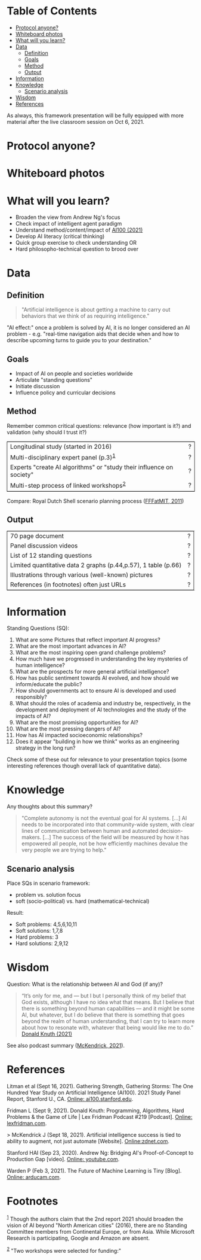 
# Table of Contents

-   [Protocol anyone?](#org1bc99b2)
-   [Whiteboard photos](#orgb3533a6)
-   [What will you learn?](#org23f7bf5)
-   [Data](#org1d05bda)
    -   [Definition](#orgac66092)
    -   [Goals](#org81bf700)
    -   [Method](#orgc1395b1)
    -   [Output](#orgdb30d7f)
-   [Information](#org503a82f)
-   [Knowledge](#org562ac5e)
    -   [Scenario analysis](#org5c616f7)
-   [Wisdom](#org232eaf3)
-   [References](#orgc041fd8)

As always, this framework presentation will be fully equipped with
more material after the live classroom session on Oct 6, 2021.


<a id="org1bc99b2"></a>

# Protocol anyone?


<a id="orgb3533a6"></a>

# Whiteboard photos


<a id="org23f7bf5"></a>

# What will you learn?

-   Broaden the view from Andrew Ng's focus
-   Check impact of intelligent agent paradigm
-   Understand method/content/impact of [AI100 (2021)](#orgbbf53da)
-   Develop AI literacy (critical thinking)
-   Quick group exercise to check understanding OR
-   Hard philosopho-technical question to brood over


<a id="org1d05bda"></a>

# Data


<a id="orgac66092"></a>

## Definition

> "Artificial intelligence is about getting a machine to carry out
> behaviors that we think of as requiring intelligence."

"AI effect:" once a problem is solved by AI, it is no longer
considered an AI problem - e.g. "real-time navigation aids that
decide when and how to describe upcoming turns to guide you to your
destination."


<a id="org81bf700"></a>

## Goals

-   Impact of AI on people and societies worldwide
-   Articulate "standing questions"
-   Initiate discussion
-   Influence policy and curricular decisions


<a id="orgc1395b1"></a>

## Method

Remember common critical questions: relevance (how important is
it?) and validation (why should I trust it?)

<table border="2" cellspacing="0" cellpadding="6" rules="groups" frame="hsides">


<colgroup>
<col  class="org-left" />

<col  class="org-left" />
</colgroup>
<tbody>
<tr>
<td class="org-left">Longitudinal study (started in 2016)</td>
<td class="org-left">?</td>
</tr>


<tr>
<td class="org-left">Multi-disciplinary expert panel (p.3)<sup><a id="fnr.1" class="footref" href="#fn.1">1</a></sup></td>
<td class="org-left">?</td>
</tr>


<tr>
<td class="org-left">Experts "create AI algorithms" or "study their influence on society"</td>
<td class="org-left">?</td>
</tr>


<tr>
<td class="org-left">Multi-step process of linked workshops<sup><a id="fnr.2" class="footref" href="#fn.2">2</a></sup></td>
<td class="org-left">?</td>
</tr>
</tbody>
</table>

Compare: Royal Dutch Shell scenario planning process ([FFFatMIT,
2011](https://youtu.be/yVgxZnRT54E))


<a id="orgdb30d7f"></a>

## Output

<table border="2" cellspacing="0" cellpadding="6" rules="groups" frame="hsides">


<colgroup>
<col  class="org-left" />

<col  class="org-left" />
</colgroup>
<tbody>
<tr>
<td class="org-left">70 page document</td>
<td class="org-left">?</td>
</tr>


<tr>
<td class="org-left">Panel discussion videos</td>
<td class="org-left">?</td>
</tr>


<tr>
<td class="org-left">List of 12 standing questions</td>
<td class="org-left">?</td>
</tr>


<tr>
<td class="org-left">Limited quantitative data 2 graphs (p.44,p.57), 1 table (p.66)</td>
<td class="org-left">?</td>
</tr>


<tr>
<td class="org-left">Illustrations through various (well-known) pictures</td>
<td class="org-left">?</td>
</tr>


<tr>
<td class="org-left">References (in footnotes) often just URLs</td>
<td class="org-left">?</td>
</tr>
</tbody>
</table>


<a id="org503a82f"></a>

# Information

Standing Questions (SQ):

1.  What are some Pictures that reflect important AI progress?
2.  What are the most important advances in AI?
3.  What are the most inspiring open grand challenge problems?
4.  How much have we progressed in understanding the key mysteries of
    human intelligence?
5.  What are the prospects for more general artificial intelligence?
6.  How has public sentiment towards AI evolved, and how should we
    inform/educate the public?
7.  How should governments act to ensure AI is developed and used
    responsibly?
8.  What should the roles of academia and industry be, respectively,
    in the development and deployment of AI technologies and the
    study of the impacts of AI?
9.  What are the most promising opportunities for AI?
10. What are the most pressing dangers of AI?
11. How has AI impacted socioeconomic relationships?
12. Does it appear "building in how we think" works as an
    engineering strategy in the long run?

Check some of these out for relevance to your presentation topics
(some interesting references though overall lack of quantitative
data).


<a id="org562ac5e"></a>

# Knowledge

Any thoughts about this summary?

> "Complete autonomy is not the eventual goal for AI systems. [&#x2026;] AI
> needs to be incorporated into that community-wide system, with clear
> lines of communication between human and automated
> decision-makers. [&#x2026;] The success of the field will be measured by
> how it has empowered all people, not be how efficiently machines
> devalue the very people we are trying to help."


<a id="org5c616f7"></a>

## Scenario analysis

Place SQs in scenario framework:

-   problem vs. solution focus
-   soft (socio-political) vs. hard (mathematical-technical)

Result:

-   Soft problems: 4,5,6,10,11
-   Soft solutions: 1,7,8
-   Hard problems: 3
-   Hard solutions: 2,9,12


<a id="org232eaf3"></a>

# Wisdom

Question: What is the relationship between AI and God (if any)?

> “It’s only for me, and — but I but I personally think of my belief
> that God exists, although I have no idea what that means. But I
> believe that there is something beyond human capabilities — and it
> might be some AI, but whatever, but I do believe that there is
> something that goes beyond the realm of human understanding, that I
> can try to learn more about how to resonate with, whatever that
> being would like me to do.” [Donald Knuth (2021)](#org03b2a6e)

See also podcast summary ([McKendrick, 2021](#orgecf93c1)).


<a id="orgc041fd8"></a>

# References

<a id="orgbbf53da"></a> Litman et al (Sept 16, 2021). Gathering Strength,
Gathering Storms: The One Hundred Year Study on Artificial
Intelligence (AI100). 2021 Study Panel Report, Stanford U.,
CA. [Online: ai100.stanford.edu](https://ai100.stanford.edu/sites/g/files/sbiybj18871/files/media/file/AI100Report_MT_10.pdf).

<a id="org03b2a6e"></a> Fridman L (Sept 9, 2021). Donald Knuth: Programming,
Algorithms, Hard Problems & the Game of Life | Lex Fridman Podcast
\#219 [Podcast]. [Online: lexfridman.com](https://lexfridman.com/donald-knuth-2/).

<a id="orgecf93c1"></a>> McKendrick J (Sept 18, 2021). Artificial intelligence
success is tied to ability to augment, not just automate
[Website]. [Online:zdnet.com](https://www.zdnet.com/article/artificial-intelligence-success-is-tied-to-ability-to-augment-not-just-automate/).

<a id="orgc7cab38"></a> Stanford HAI (Sep 23, 2020). Andrew Ng: Bridging AI's
Proof-of-Concept to Production Gap [video]. [Online: youtube.com](https://youtu.be/tsPuVAMaADY).

Warden P (Feb 3, 2021). The Future of Machine Learning is Tiny
[Blog]. [Online: arducam.com](https://www.arducam.com/raspberry-pi-pico-tensorflow-lite-micro-person-detection-arducam/).


# Footnotes

<sup><a id="fn.1" href="#fnr.1">1</a></sup> Though the authors claim that the 2nd report 2021 should broaden
the vision of AI beyond "North American cities" (2016), there are no
Standing Committee members from Continental Europe, or from
Asia. While Microsoft Research is participating, Google and Amazon are
absent.

<sup><a id="fn.2" href="#fnr.2">2</a></sup> "Two workshops were selected for funding:"
